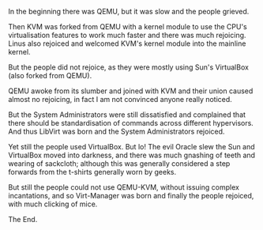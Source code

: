 In the beginning there was QEMU, but it was slow and the people grieved.

Then KVM was forked from QEMU with a kernel module to use the CPU's
virtualisation features to work much faster and there was much
rejoicing. Linus also rejoiced and welcomed KVM's kernel module into
the mainline kernel.

But the people did not rejoice, as they were mostly using Sun's
VirtualBox (also forked from QEMU).

QEMU awoke from its slumber and joined with KVM and their union caused
almost no rejoicing, in fact I am not convinced anyone really noticed.

But the System Administrators were still dissatisfied and complained
that there should be standardisation of commands across different
hypervisors. And thus LibVirt was born and the System Administrators
rejoiced.

Yet still the people used VirtualBox. But lo! The evil Oracle slew the
Sun and VirtualBox moved into darkness, and there was much gnashing of
teeth and wearing of sackcloth; although this was generally considered
a step forwards from the t-shirts generally worn by geeks.

But still the people could not use QEMU-KVM, without issuing complex
incantations, and so Virt-Manager was born and finally the people
rejoiced, with much clicking of mice.

The End.
